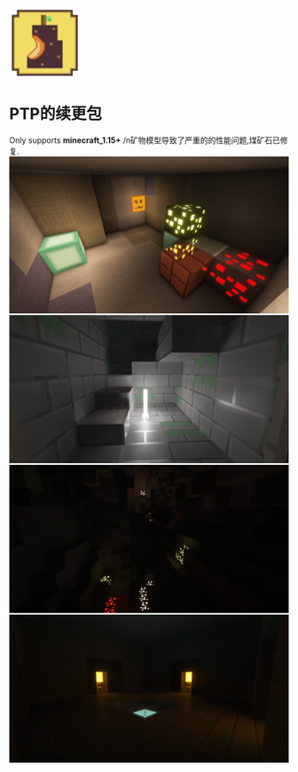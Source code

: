  <img src="pack.png" width = "128" height = "128"/>


# PTP的续更包
Only supports __minecraft_1.15+__
/n矿物模型导致了严重的的性能问题,煤矿石已修复.
![demo](demo.png)
![demo](demo1.png)
![demo](demo2.png)
![demo](demo3.png)
